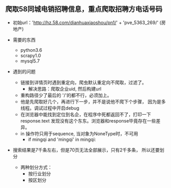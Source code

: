 ## 爬取58同城电销招聘信息，重点爬取招聘方电话号码
- 初始url：'http://hz.58.com/dianhuaxiaoshou/pn1/' + 'pve_5363_269/' (房地产)
- 需要的东西
    - python3.6
    - scrapy1.0
    - mysql5.7

- 遇到的问题
    - 链接到详情页时遇到重定向，爬虫默认重定向不爬取，过滤了。
        - 解决思路：爬取企业uid, 然后构建url
    - 重构路径少了最后的 '/'的都不行，必须加上。
    - 他是先爬取好几个，再进行下一步，并不是说他不爬下个步骤，
    因为是多线程。调试过程中开启debug
    - 在浏览器中能找到定位到名企，在程序中死都返回不了，打印一下
    response.text 发现没有这个东东。浏览器和response毕竟存在一些差异。
    - in 操作符只用于sequence, 当对象为NoneType时，不可用
        - if mingqi and 'mingqi' in mingqi:

- 搜索结果是7千条左右，但是70页无法全部展示，只有2千多条，
所以还要划分
    - 两种划分方式：
        - 按行业划分
        - 按区划分